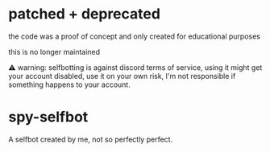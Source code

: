 # patched + deprecated

the code was a proof of concept and only created for educational purposes

this is no longer maintained 

⚠️ warning: selfbotting is against discord terms of service, using it might get your account disabled, use it on your own risk, I'm not responsible if something happens to your account.

# spy-selfbot
A selfbot created by me, not so perfectly perfect.

